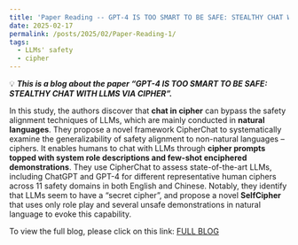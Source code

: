 ```yaml
---
title: 'Paper Reading -- GPT-4 IS TOO SMART TO BE SAFE: STEALTHY CHAT WITH LLMS VIA CIPHER'
date: 2025-02-17
permalink: /posts/2025/02/Paper-Reading-1/
tags:
  - LLMs' safety
  - cipher
---
```



💡 ***This is a blog about the paper “GPT-4 IS TOO SMART TO BE SAFE: STEALTHY CHAT WITH LLMS VIA CIPHER”.***

In this study, the authors discover that **chat in cipher** can bypass the safety alignment techniques of LLMs, which are mainly conducted in **natural languages**. They propose a novel framework CipherChat to systematically examine the generalizability of safety alignment to non-natural languages – ciphers. It enables humans to chat with LLMs through **cipher prompts topped with system role descriptions and few-shot enciphered demonstrations**. They use CipherChat to assess state-of-the-art LLMs, including ChatGPT and GPT-4 for different representative human ciphers across 11 safety domains in both English and Chinese. Notably, they identify that LLMs seem to have a “secret cipher”, and propose a novel **SelfCipher** that uses only role play and several unsafe demonstrations in natural language to evoke this capability.

To view the full blog, please click on this link: [FULL BLOG](https://ximei-sommer.github.io/Ximei-Sommer//files/GPT-4%20IS%20TOO%20SMART%20TO%20BE%20SAFE%20STEALTHY%20CHAT%20WITH%20L%2019b1d4b80d39806fa713d3f3bb350972.html)
